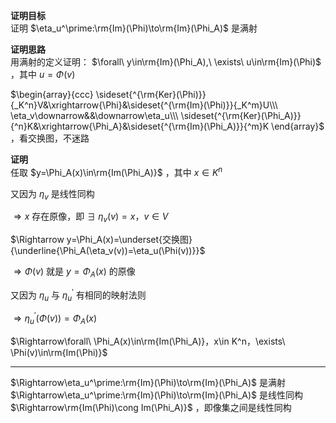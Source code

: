 **证明目标**  
证明 $\eta_u^\prime:\rm{Im}(\Phi)\to\rm{Im}(\Phi_A)$ 是满射  
  
**证明思路**  
用满射的定义证明： $\forall\ y\in\rm{Im}(\Phi_A),\ \exists\ u\in\rm{Im}(\Phi)$ ，其中 $u=\Phi(v)$   
  
 $\begin{array}{ccc}  
\sideset{^{\rm{Ker}(\Phi)}}{_K^n}V&\xrightarrow{\Phi}&\sideset{^{\rm{Im}(\Phi)}}{_K^m}U\\\   
\eta_v\downarrow&&\downarrow\eta_u\\\   
\sideset{^{\rm{Ker}(\Phi_A)}}{^n}K&\xrightarrow{\Phi_A}&\sideset{^{\rm{Im}(\Phi_A)}}{^m}K  
\end{array}$ ，看交换图，不迷路  
  
**证明**  
任取  $y=\Phi_A(x)\in\rm{Im(\Phi_A)}$ ，其中 $x\in K^n$   
  
又因为 $\eta_v$ 是线性同构  
  
 $\Rightarrow x$ 存在原像，即  $\exists\ \eta_v(v)=x，v\in V$   
  
 $\Rightarrow y=\Phi_A(x)=\underset{交换图}{\underline{\Phi_A(\eta_v(v))=\eta_u(\Phi(v))}}$   
  
 $\Rightarrow\Phi(v)$ 就是 $y=\Phi_A(x)$ 的原像  
  
又因为 $\eta_u$ 与 $\eta_u^\prime$ 有相同的映射法则  
  
 $\Rightarrow\eta_u^\prime(\Phi(v))=\Phi_A(x)$   
  
 $\Rightarrow\forall\ \Phi_A(x)\in\rm{Im(\Phi_A)}，x\in K^n，\exists\ \Phi(v)\in\rm{Im(\Phi)}$   
  
---  
 $\Rightarrow\eta_u^\prime:\rm{Im}(\Phi)\to\rm{Im}(\Phi_A)$ 是满射  
 $\Rightarrow\eta_u^\prime:\rm{Im}(\Phi)\to\rm{Im}(\Phi_A)$ 是线性同构  
 $\Rightarrow\rm{Im(\Phi)\cong Im(\Phi_A)}$ ，即像集之间是线性同构  
